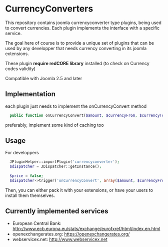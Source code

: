 CurrencyConverters
==================

This repository contains joomla currencyconverter type plugins, being used to convert currencies.
Each plugin implements the interface with a specific service.

The goal here of course is to provide a unique set of plugins that can be used by any developper that needs currency converting in its joomla extensions.

These plugin **require redCORE library** installed (to check on Currency codes validity)

Compatible with Joomla 2.5 and later

Implementation
--------------
each plugin just needs to implement the onCurrencyConvert method
```php
  public function onCurrencyConvert($amount, $currencyFrom, $currencyTo, &$res)
```
preferably, implement some kind of caching too

Usage
-----
For developpers
```php
  JPluginHelper::importPlugin('currencyconverter');
  $dispatcher = JDispatcher::getInstance();
  
  $price = false;
  $dispatcher->trigger('onCurrencyConvert', array($amount, $currencyFrom, $currencyTo, &$price));
```

Then, you can either pack it with your extensions, or have your users to install them themselves.

Currently implemented services
------------------------------
  * European Central Bank: http://www.ecb.europa.eu/stats/exchange/eurofxref/html/index.en.html
  * openexchangerates.org: https://openexchangerates.org/
  * webservicex.net: http://www.webservicex.net
